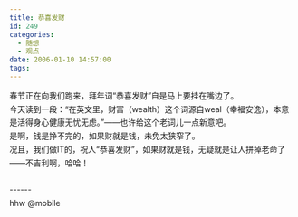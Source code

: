```yaml
---
title: 恭喜发财
id: 249
categories:
  - 随想
  - 观点
date: 2006-01-10 14:57:00
tags:
---
```


<span class="Apple-style-span" style="font-family:Verdana;font-size:13px;line-height:22px;"><div style="line-height:170%;">春节正在向我们跑来，拜年词“恭喜发财”自是马上要挂在嘴边了。</div><div style="line-height:170%;">今天读到一段：“在英文里，财富（wealth）这个词源自weal（幸福安逸），本意是活得身心健康无忧无虑。”——也许给这个老词儿一点新意吧。</div><div style="line-height:170%;">是啊，钱是挣不完的，如果财就是钱，未免太狭窄了。</div><div style="line-height:170%;">况且，我们做IT的，祝人“恭喜发财”，如果财就是钱，无疑就是让人拼掉老命了——不吉利啊，哈哈！</div><div style="line-height:170%;"> </div><div style="line-height:170%;">------</div><div style="line-height:170%;">hhw @mobile</div></span>